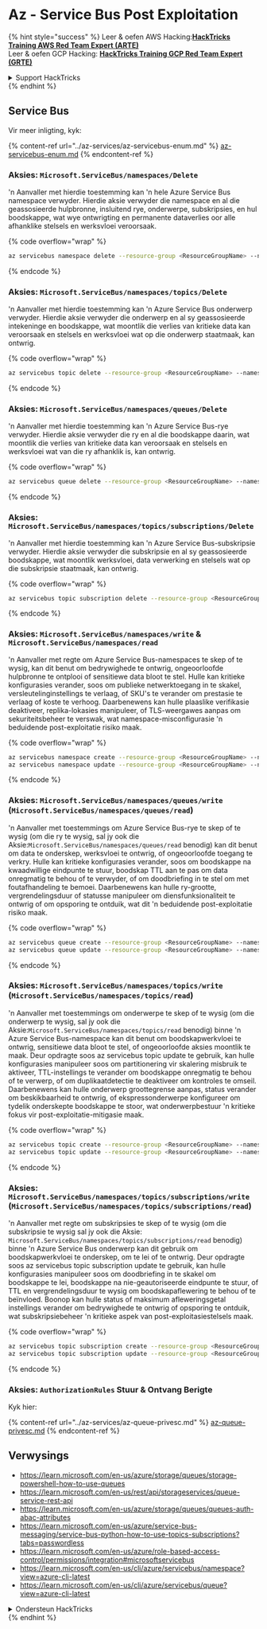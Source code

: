 # Az - Service Bus Post Exploitation

{% hint style="success" %}
Leer & oefen AWS Hacking:<img src="../../.gitbook/assets/image (1) (1).png" alt="" data-size="line">[**HackTricks Training AWS Red Team Expert (ARTE)**](https://training.hacktricks.xyz/courses/arte)<img src="../../.gitbook/assets/image (1) (1).png" alt="" data-size="line">\
Leer & oefen GCP Hacking: <img src="../../.gitbook/assets/image (2).png" alt="" data-size="line">[**HackTricks Training GCP Red Team Expert (GRTE)**<img src="../../.gitbook/assets/image (2).png" alt="" data-size="line">](https://training.hacktricks.xyz/courses/grte)

<details>

<summary>Support HackTricks</summary>

* Kyk na die [**subskripsie planne**](https://github.com/sponsors/carlospolop)!
* **Sluit aan by die** 💬 [**Discord groep**](https://discord.gg/hRep4RUj7f) of die [**telegram groep**](https://t.me/peass) of **volg** ons op **Twitter** 🐦 [**@hacktricks\_live**](https://twitter.com/hacktricks\_live)**.**
* **Deel hacking truuks deur PRs in te dien na die** [**HackTricks**](https://github.com/carlospolop/hacktricks) en [**HackTricks Cloud**](https://github.com/carlospolop/hacktricks-cloud) github repos.

</details>
{% endhint %}

## Service Bus

Vir meer inligting, kyk:

{% content-ref url="../az-services/az-servicebus-enum.md" %}
[az-servicebus-enum.md](../az-services/az-servicebus-enum.md)
{% endcontent-ref %}

### Aksies: `Microsoft.ServiceBus/namespaces/Delete`

'n Aanvaller met hierdie toestemming kan 'n hele Azure Service Bus namespace verwyder. Hierdie aksie verwyder die namespace en al die geassosieerde hulpbronne, insluitend rye, onderwerpe, subskripsies, en hul boodskappe, wat wye ontwrigting en permanente dataverlies oor alle afhanklike stelsels en werksvloei veroorsaak.

{% code overflow="wrap" %}
```bash
az servicebus namespace delete --resource-group <ResourceGroupName> --name <NamespaceName>
```
{% endcode %}

### Aksies: `Microsoft.ServiceBus/namespaces/topics/Delete`

'n Aanvaller met hierdie toestemming kan 'n Azure Service Bus onderwerp verwyder. Hierdie aksie verwyder die onderwerp en al sy geassosieerde intekeninge en boodskappe, wat moontlik die verlies van kritieke data kan veroorsaak en stelsels en werksvloei wat op die onderwerp staatmaak, kan ontwrig.

{% code overflow="wrap" %}
```bash
az servicebus topic delete --resource-group <ResourceGroupName> --namespace-name <NamespaceName> --name <TopicName>
```
{% endcode %}

### Aksies: `Microsoft.ServiceBus/namespaces/queues/Delete`

'n Aanvaller met hierdie toestemming kan 'n Azure Service Bus-rye verwyder. Hierdie aksie verwyder die ry en al die boodskappe daarin, wat moontlik die verlies van kritieke data kan veroorsaak en stelsels en werksvloei wat van die ry afhanklik is, kan ontwrig.

{% code overflow="wrap" %}
```bash
az servicebus queue delete --resource-group <ResourceGroupName> --namespace-name <NamespaceName> --name <QueueName>
```
{% endcode %}

### Aksies: `Microsoft.ServiceBus/namespaces/topics/subscriptions/Delete`

'n Aanvaller met hierdie toestemming kan 'n Azure Service Bus-subskripsie verwyder. Hierdie aksie verwyder die subskripsie en al sy geassosieerde boodskappe, wat moontlik werksvloei, data verwerking en stelsels wat op die subskripsie staatmaak, kan ontwrig.

{% code overflow="wrap" %}
```bash
az servicebus topic subscription delete --resource-group <ResourceGroupName> --namespace-name <NamespaceName> --topic-name <TopicName> --name <SubscriptionName>
```
{% endcode %}

### Aksies: `Microsoft.ServiceBus/namespaces/write` & `Microsoft.ServiceBus/namespaces/read`

'n Aanvaller met regte om Azure Service Bus-namespaces te skep of te wysig, kan dit benut om bedrywighede te ontwrig, ongeoorloofde hulpbronne te ontplooi of sensitiewe data bloot te stel. Hulle kan kritieke konfigurasies verander, soos om publieke netwerktoegang in te skakel, versleutelinginstellings te verlaag, of SKU's te verander om prestasie te verlaag of koste te verhoog. Daarbenewens kan hulle plaaslike verifikasie deaktiveer, replika-lokasies manipuleer, of TLS-weergawes aanpas om sekuriteitsbeheer te verswak, wat namespace-misconfigurasie 'n beduidende post-exploitatie risiko maak.

{% code overflow="wrap" %}
```bash
az servicebus namespace create --resource-group <ResourceGroupName> --name <NamespaceName> --location <Location>
az servicebus namespace update --resource-group <ResourceGroupName> --name <NamespaceName> --tags <Key=Value>
```
{% endcode %}


### Aksies: `Microsoft.ServiceBus/namespaces/queues/write` (`Microsoft.ServiceBus/namespaces/queues/read`)

'n Aanvaller met toestemmings om Azure Service Bus-rye te skep of te wysig (om die ry te wysig, sal jy ook die Aksie:`Microsoft.ServiceBus/namespaces/queues/read` benodig) kan dit benut om data te onderskep, werksvloei te ontwrig, of ongeoorloofde toegang te verkry. Hulle kan kritieke konfigurasies verander, soos om boodskappe na kwaadwillige eindpunte te stuur, boodskap TTL aan te pas om data onregmatig te behou of te verwyder, of om doodbriefing in te stel om met foutafhandeling te bemoei. Daarbenewens kan hulle ry-grootte, vergrendelingsduur of statusse manipuleer om diensfunksionaliteit te ontwrig of om opsporing te ontduik, wat dit 'n beduidende post-exploitatie risiko maak.

{% code overflow="wrap" %}
```bash
az servicebus queue create --resource-group <ResourceGroupName> --namespace-name <NamespaceName> --name <QueueName>
az servicebus queue update --resource-group <ResourceGroupName> --namespace-name <NamespaceName> --name <QueueName>
```
{% endcode %}

### Aksies: `Microsoft.ServiceBus/namespaces/topics/write` (`Microsoft.ServiceBus/namespaces/topics/read`)

'n Aanvaller met toestemmings om onderwerpe te skep of te wysig (om die onderwerp te wysig, sal jy ook die Aksie:`Microsoft.ServiceBus/namespaces/topics/read` benodig) binne 'n Azure Service Bus-namespace kan dit benut om boodskapwerkvloei te ontwrig, sensitiewe data bloot te stel, of ongeoorloofde aksies moontlik te maak. Deur opdragte soos az servicebus topic update te gebruik, kan hulle konfigurasies manipuleer soos om partitionering vir skalering misbruik te aktiveer, TTL-instellings te verander om boodskappe onregmatig te behou of te verwerp, of om duplikaatdetectie te deaktiveer om kontroles te omseil. Daarbenewens kan hulle onderwerp groottegrense aanpas, status verander om beskikbaarheid te ontwrig, of ekspressonderwerpe konfigureer om tydelik onderskepte boodskappe te stoor, wat onderwerpbestuur 'n kritieke fokus vir post-exploitatie-mitigasie maak.

{% code overflow="wrap" %}
```bash
az servicebus topic create --resource-group <ResourceGroupName> --namespace-name <NamespaceName> --name <TopicName>
az servicebus topic update --resource-group <ResourceGroupName> --namespace-name <NamespaceName> --name <TopicName>
```
{% endcode %}

### Aksies: `Microsoft.ServiceBus/namespaces/topics/subscriptions/write` (`Microsoft.ServiceBus/namespaces/topics/subscriptions/read`)

'n Aanvaller met regte om subskripsies te skep of te wysig (om die subskripsie te wysig sal jy ook die Aksie: `Microsoft.ServiceBus/namespaces/topics/subscriptions/read` benodig) binne 'n Azure Service Bus onderwerp kan dit gebruik om boodskapwerkvloei te onderskep, om te lei of te ontwrig. Deur opdragte soos az servicebus topic subscription update te gebruik, kan hulle konfigurasies manipuleer soos om doodbriefing in te skakel om boodskappe te lei, boodskappe na nie-geautoriseerde eindpunte te stuur, of TTL en vergrendelingsduur te wysig om boodskapaflewering te behou of te beïnvloed. Boonop kan hulle status of maksimum afleweringsgetal instellings verander om bedrywighede te ontwrig of opsporing te ontduik, wat subskripsiebeheer 'n kritieke aspek van post-exploitasiestelsels maak. 

{% code overflow="wrap" %}
```bash
az servicebus topic subscription create --resource-group <ResourceGroupName> --namespace-name <NamespaceName> --topic-name <TopicName> --name <SubscriptionName>
az servicebus topic subscription update --resource-group <ResourceGroupName> --namespace-name <NamespaceName> --topic-name <TopicName> --name <SubscriptionName>
```
{% endcode %}


### Aksies: `AuthorizationRules` Stuur & Ontvang Berigte

Kyk hier:

{% content-ref url="../az-services/az-queue-privesc.md" %}
[az-queue-privesc.md](../az-services/az-queue-privesc.md)
{% endcontent-ref %}

## Verwysings

* https://learn.microsoft.com/en-us/azure/storage/queues/storage-powershell-how-to-use-queues
* https://learn.microsoft.com/en-us/rest/api/storageservices/queue-service-rest-api
* https://learn.microsoft.com/en-us/azure/storage/queues/queues-auth-abac-attributes
* https://learn.microsoft.com/en-us/azure/service-bus-messaging/service-bus-python-how-to-use-topics-subscriptions?tabs=passwordless
* https://learn.microsoft.com/en-us/azure/role-based-access-control/permissions/integration#microsoftservicebus
* https://learn.microsoft.com/en-us/cli/azure/servicebus/namespace?view=azure-cli-latest
* https://learn.microsoft.com/en-us/cli/azure/servicebus/queue?view=azure-cli-latest

<details>

<summary>Ondersteun HackTricks</summary>

* Kyk na die [**intekening planne**](https://github.com/sponsors/carlospolop)!
* **Sluit aan by die** 💬 [**Discord groep**](https://discord.gg/hRep4RUj7f) of die [**telegram groep**](https://t.me/peass) of **volg** ons op **Twitter** 🐦 [**@hacktricks\_live**](https://twitter.com/hacktricks_live)**.**
* **Deel hacking truuks deur PRs in te dien na die** [**HackTricks**](https://github.com/carlospolop/hacktricks) en [**HackTricks Cloud**](https://github.com/carlospolop/hacktricks-cloud) github repos.

</details>
{% endhint %}

